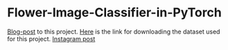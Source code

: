 # Flower-Image-Classifier-in-PyTorch
[Blog-post](https://medium.com/@adnanpen119/image-classification-and-transfer-learning-in-pytorch-29f49731976c) to this project.
[Here](https://s3.amazonaws.com/content.udacity-data.com/nd089/flower_data.tar.gz) is the link for downloading the dataset used for this project.
[Instagram post](https://www.instagram.com/p/BtGLl48nmB2/)
